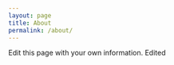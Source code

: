 ```yaml
---
layout: page
title: About
permalink: /about/
---
```


Edit this page with your own information.
Edited

